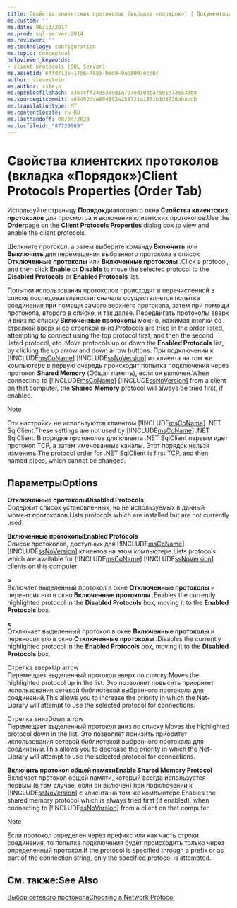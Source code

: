 ```yaml
---
title: Свойства клиентских протоколов (вкладка «порядок») | Документация Майкрософт
ms.custom: ''
ms.date: 06/13/2017
ms.prod: sql-server-2014
ms.reviewer: ''
ms.technology: configuration
ms.topic: conceptual
helpviewer_keywords:
- client protocols [SQL Server]
ms.assetid: 64fd7135-1756-4885-bed9-9ab8997ecc6c
author: stevestein
ms.author: sstein
ms.openlocfilehash: a367cff3495389d1a707ed108ba75e1e736538b8
ms.sourcegitcommit: ad4d92dce894592a259721a1571b1d8736abacdb
ms.translationtype: MT
ms.contentlocale: ru-RU
ms.lasthandoff: 08/04/2020
ms.locfileid: "87729969"
---
```

# <a name="client-protocols-properties-order-tab"></a><span data-ttu-id="c892f-102">Свойства клиентских протоколов (вкладка «Порядок»)</span><span class="sxs-lookup"><span data-stu-id="c892f-102">Client Protocols Properties (Order Tab)</span></span>
  <span data-ttu-id="c892f-103">Используйте страницу **Порядок**диалогового окна **Свойства клиентских протоколов** для просмотра и включения клиентских протоколов.</span><span class="sxs-lookup"><span data-stu-id="c892f-103">Use the **Order**page on the **Client Protocols Properties** dialog box to view and enable the client protocols.</span></span>  
  
 <span data-ttu-id="c892f-104">Щелкните протокол, а затем выберите команду **Включить** или **Выключить** для перемещения выбранного протокола в список **Отключенные протоколы** или **Включенные протоколы** .</span><span class="sxs-lookup"><span data-stu-id="c892f-104">Click a protocol, and then click **Enable** or **Disable** to move the selected protocol to the **Disabled Protocols** or **Enabled Protocols** list.</span></span>  
  
 <span data-ttu-id="c892f-105">Попытки использования протоколов происходят в перечисленной в списке последовательности: сначала осуществляется попытка соединения при помощи самого верхнего протокола, затем при помощи протокола, второго в списке, и так далее. Передвигать протоколы вверх и вниз по списку **Включенные протоколы** можно, нажимая кнопки со стрелкой вверх и со стрелкой вниз.</span><span class="sxs-lookup"><span data-stu-id="c892f-105">Protocols are tried in the order listed, attempting to connect using the top protocol first, and then the second listed protocol, etc. Move protocols up or down the **Enabled Protocols** list, by clicking the up arrow and down arrow buttons.</span></span> <span data-ttu-id="c892f-106">При подключении к [!INCLUDE[msCoName](../../includes/msconame-md.md)] [!INCLUDE[ssNoVersion](../../includes/ssnoversion-md.md)] из клиента на том же компьютере в первую очередь происходит попытка подключения через протокол **Shared Memory** (Общая память), если он включен.</span><span class="sxs-lookup"><span data-stu-id="c892f-106">When connecting to [!INCLUDE[msCoName](../../includes/msconame-md.md)] [!INCLUDE[ssNoVersion](../../includes/ssnoversion-md.md)] from a client on that computer, the **Shared Memory** protocol will always be tried first, if enabled.</span></span>  
  
> [!NOTE]  
>  <span data-ttu-id="c892f-107">Эти настройки не используются клиентом [!INCLUDE[msCoName](../../includes/msconame-md.md)] .NET SqlClient.</span><span class="sxs-lookup"><span data-stu-id="c892f-107">These settings are not used by [!INCLUDE[msCoName](../../includes/msconame-md.md)] .NET SqlClient.</span></span> <span data-ttu-id="c892f-108">В порядке протоколов для клиента .NET SqlClient первым идет протокол TCP, а затем именованные каналы. Этот порядок нельзя изменить.</span><span class="sxs-lookup"><span data-stu-id="c892f-108">The protocol order for .NET SqlClient is first TCP, and then named pipes, which cannot be changed.</span></span>  
  
## <a name="options"></a><span data-ttu-id="c892f-109">Параметры</span><span class="sxs-lookup"><span data-stu-id="c892f-109">Options</span></span>  
 <span data-ttu-id="c892f-110">**Отключенные протоколы**</span><span class="sxs-lookup"><span data-stu-id="c892f-110">**Disabled Protocols**</span></span>  
 <span data-ttu-id="c892f-111">Содержит список установленных, но не используемых в данный момент протоколов.</span><span class="sxs-lookup"><span data-stu-id="c892f-111">Lists protocols which are installed but are not currently used.</span></span>  
  
 <span data-ttu-id="c892f-112">**Включенные протоколы**</span><span class="sxs-lookup"><span data-stu-id="c892f-112">**Enabled Protocols**</span></span>  
 <span data-ttu-id="c892f-113">Список протоколов, доступных для [!INCLUDE[msCoName](../../includes/msconame-md.md)] [!INCLUDE[ssNoVersion](../../includes/ssnoversion-md.md)] клиентов на этом компьютере.</span><span class="sxs-lookup"><span data-stu-id="c892f-113">Lists protocols which are available for [!INCLUDE[msCoName](../../includes/msconame-md.md)] [!INCLUDE[ssNoVersion](../../includes/ssnoversion-md.md)] clients on this computer.</span></span>  
  
 **>**  
 <span data-ttu-id="c892f-114">Включает выделенный протокол в окне **Отключенные протоколы** и переносит его в окно **Включенные протоколы** .</span><span class="sxs-lookup"><span data-stu-id="c892f-114">Enables the currently highlighted protocol in the **Disabled Protocols** box, moving it to the **Enabled Protocols** box.</span></span>  
  
 **\<**  
 <span data-ttu-id="c892f-115">Отключает выделенный протокол в окне **Включенные протоколы** и переносит его в окно **Отключенные протоколы** .</span><span class="sxs-lookup"><span data-stu-id="c892f-115">Disables the currently highlighted protocol in the **Enabled Protocols** box, moving it to the **Disabled Protocols** box.</span></span>  
  
 <span data-ttu-id="c892f-116">Стрелка вверх</span><span class="sxs-lookup"><span data-stu-id="c892f-116">Up arrow</span></span>  
 <span data-ttu-id="c892f-117">Перемещает выделенный протокол вверх по списку.</span><span class="sxs-lookup"><span data-stu-id="c892f-117">Moves the highlighted protocol up in the list.</span></span> <span data-ttu-id="c892f-118">Это позволяет повысить приоритет использования сетевой библиотекой выбранного протокола для соединений.</span><span class="sxs-lookup"><span data-stu-id="c892f-118">This allows you to increase the priority in which the Net-Library will attempt to use the selected protocol for connections.</span></span>  
  
 <span data-ttu-id="c892f-119">Стрелка вниз</span><span class="sxs-lookup"><span data-stu-id="c892f-119">Down arrow</span></span>  
 <span data-ttu-id="c892f-120">Перемещает выделенный протокол вниз по списку.</span><span class="sxs-lookup"><span data-stu-id="c892f-120">Moves the highlighted protocol down in the list.</span></span> <span data-ttu-id="c892f-121">Это позволяет понизить приоритет использования сетевой библиотекой выбранного протокола для соединений.</span><span class="sxs-lookup"><span data-stu-id="c892f-121">This allows you to decrease the priority in which the Net-Library will attempt to use the selected protocol for connections.</span></span>  
  
 <span data-ttu-id="c892f-122">**Включить протокол общей памяти**</span><span class="sxs-lookup"><span data-stu-id="c892f-122">**Enable Shared Memory Protocol**</span></span>  
 <span data-ttu-id="c892f-123">Включает протокол общей памяти, который всегда используется первым (в том случае, если он включен) при подключении к [!INCLUDE[ssNoVersion](../../includes/ssnoversion-md.md)] с клиента на том же компьютере.</span><span class="sxs-lookup"><span data-stu-id="c892f-123">Enables the shared memory protocol which is always tried first (if enabled), when connecting to [!INCLUDE[ssNoVersion](../../includes/ssnoversion-md.md)] from a client on that computer.</span></span>  
  
> [!NOTE]  
>  <span data-ttu-id="c892f-124">Если протокол определен через префикс или как часть строки соединения, то попытка подключения будет происходить только через определенный протокол.</span><span class="sxs-lookup"><span data-stu-id="c892f-124">If the protocol is specified through a prefix or as part of the connection string, only the specified protocol is attempted.</span></span>  
  
## <a name="see-also"></a><span data-ttu-id="c892f-125">См. также:</span><span class="sxs-lookup"><span data-stu-id="c892f-125">See Also</span></span>  
 [<span data-ttu-id="c892f-126">Выбор сетевого протокола</span><span class="sxs-lookup"><span data-stu-id="c892f-126">Choosing a Network Protocol</span></span>](../../../2014/tools/configuration-manager/choosing-a-network-protocol.md)  
  
  
